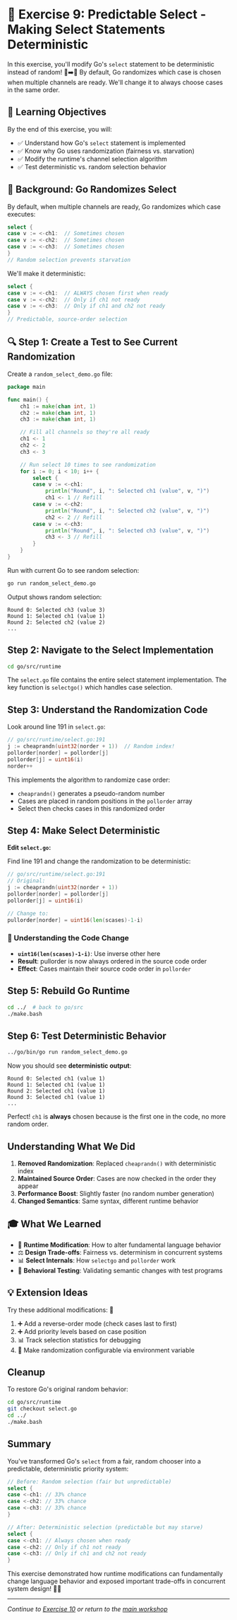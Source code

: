 # 🎯 Exercise 9: Predictable Select - Making Select Statements Deterministic

In this exercise, you'll modify Go's `select` statement to be deterministic instead of random! 🎲➡️📏 By default, Go randomizes which case is chosen when multiple channels are ready. We'll change it to always choose cases in the same order.

## 🎯 Learning Objectives

By the end of this exercise, you will:

- ✅ Understand how Go's `select` statement is implemented
- ✅ Know why Go uses randomization (fairness vs. starvation)
- ✅ Modify the runtime's channel selection algorithm
- ✅ Test deterministic vs. random selection behavior

## 🧠 Background: Go Randomizes Select

By default, when multiple channels are ready, Go randomizes which case executes:

```go
select {
case v := <-ch1:  // Sometimes chosen
case v := <-ch2:  // Sometimes chosen
case v := <-ch3:  // Sometimes chosen
}
// Random selection prevents starvation
```

We'll make it deterministic:

```go
select {
case v := <-ch1:  // ALWAYS chosen first when ready
case v := <-ch2:  // Only if ch1 not ready
case v := <-ch3:  // Only if ch1 and ch2 not ready
}
// Predictable, source-order selection
```

## 🔍 Step 1: Create a Test to See Current Randomization

Create a `random_select_demo.go` file:

```go
package main

func main() {
    ch1 := make(chan int, 1)
    ch2 := make(chan int, 1)
    ch3 := make(chan int, 1)

    // Fill all channels so they're all ready
    ch1 <- 1
    ch2 <- 2
    ch3 <- 3

    // Run select 10 times to see randomization
    for i := 0; i < 10; i++ {
        select {
        case v := <-ch1:
            println("Round", i, ": Selected ch1 (value", v, ")")
            ch1 <- 1 // Refill
        case v := <-ch2:
            println("Round", i, ": Selected ch2 (value", v, ")")
            ch2 <- 2 // Refill
        case v := <-ch3:
            println("Round", i, ": Selected ch3 (value", v, ")")
            ch3 <- 3 // Refill
        }
    }
}
```

Run with current Go to see random selection:

```bash
go run random_select_demo.go
```

Output shows random selection:

```
Round 0: Selected ch3 (value 3)
Round 1: Selected ch1 (value 1)
Round 2: Selected ch2 (value 2)
...
```

## Step 2: Navigate to the Select Implementation

```bash
cd go/src/runtime
```

The `select.go` file contains the entire select statement implementation. The key function is `selectgo()` which handles case selection.

## Step 3: Understand the Randomization Code

Look around line 191 in `select.go`:

```go
// go/src/runtime/select.go:191
j := cheaprandn(uint32(norder + 1))  // Random index!
pollorder[norder] = pollorder[j]
pollorder[j] = uint16(i)
norder++
```

This implements the algorithm to randomize case order:

- `cheaprandn()` generates a pseudo-random number
- Cases are placed in random positions in the `pollorder` array
- Select then checks cases in this randomized order

## Step 4: Make Select Deterministic

**Edit `select.go`:**

Find line 191 and change the randomization to be deterministic:

```go
// go/src/runtime/select.go:191
// Original:
j := cheaprandn(uint32(norder + 1))
pollorder[norder] = pollorder[j]
pollorder[j] = uint16(i)

// Change to:
pullorder[norder] = uint16(len(scases)-1-i)
```

### 🔧 Understanding the Code Change

- **`uint16(len(scases)-1-i)`**: Use inverse other here
- **Result**: pullorder is now always ordered in the source code order
- **Effect**: Cases maintain their source code order in `pollorder`

## Step 5: Rebuild Go Runtime

```bash
cd ../  # back to go/src
./make.bash
```

## Step 6: Test Deterministic Behavior

```bash
../go/bin/go run random_select_demo.go
```

Now you should see **deterministic output**:

```
Round 0: Selected ch1 (value 1)
Round 1: Selected ch1 (value 1)
Round 2: Selected ch1 (value 1)
Round 3: Selected ch1 (value 1)
...
```

Perfect! `ch1` is **always** chosen because is the first one in the code, no more random order.

## Understanding What We Did

1. **Removed Randomization**: Replaced `cheaprandn()` with deterministic index
2. **Maintained Source Order**: Cases are now checked in the order they appear
3. **Performance Boost**: Slightly faster (no random number generation)
4. **Changed Semantics**: Same syntax, different runtime behavior

## 🎓 What We Learned

- 🔄 **Runtime Modification**: How to alter fundamental language behavior
- ⚖️ **Design Trade-offs**: Fairness vs. determinism in concurrent systems
- 📊 **Select Internals**: How `selectgo` and `pollorder` work
- 🧪 **Behavioral Testing**: Validating semantic changes with test programs

## 💡 Extension Ideas

Try these additional modifications: 🚀

1. ➕ Add a reverse-order mode (check cases last to first)
2. ➕ Add priority levels based on case position
3. 📊 Track selection statistics for debugging
4. 🎲 Make randomization configurable via environment variable

## Cleanup

To restore Go's original random behavior:

```bash
cd go/src/runtime
git checkout select.go
cd ../
./make.bash
```

## Summary

You've transformed Go's `select` from a fair, random chooser into a predictable, deterministic priority system:

```go
// Before: Random selection (fair but unpredictable)
select {
case <-ch1: // 33% chance
case <-ch2: // 33% chance
case <-ch3: // 33% chance
}

// After: Deterministic selection (predictable but may starve)
select {
case <-ch1: // Always chosen when ready
case <-ch2: // Only if ch1 not ready
case <-ch3: // Only if ch1 and ch2 not ready
}
```

This exercise demonstrated how runtime modifications can fundamentally change language behavior and exposed important trade-offs in concurrent system design! 🎯✨

---

*Continue to [Exercise 10](10-java-style-stack-traces.md) or return to the [main workshop](../README.md)*
